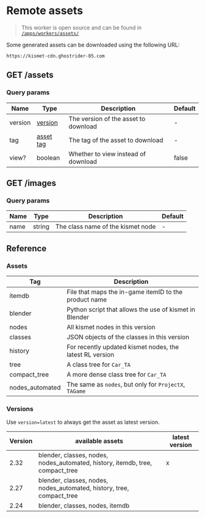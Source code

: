 # Remote assets

> This worker is open source and can be found in [`/apps/workers/assets/`](https://github.com/ghostrider-05/kismet.ts/tree/master/apps/workers/assets/)

Some generated assets can be downloaded using the following URL:

```txt
https://kismet-cdn.ghostrider-05.com
```

## GET /assets

### Query params

| Name    | Type                 | Description                          | Default |
| ------- | -------------------- | ------------------------------------ | ------- |
| version | [version](#versions) | The version of the asset to download | -       |
| tag     | [asset tag](#assets) | The tag of the asset to download     | -       |
| view?   | boolean              | Whether to view instead of download  | false   |

## GET /images

### Query params

| Name | Type   | Description                       | Default |
| ---- | ------ | --------------------------------- | ------- |
| name | string | The class name of the kismet node | -       |

## Reference

### Assets

| Tag             | Description                                              |
| --------------- | -------------------------------------------------------- |
| itemdb          | File that maps the in-game itemID to the product name    |
| blender         | Python script that allows the use of kismet in Blender   |
| nodes           | All kismet nodes in this version                         |
| classes         | JSON objects of the classes in this version              |
| history         | For recently updated kismet nodes, the latest RL version |
| tree            | A class tree for `Car_TA`                                |
| compact_tree    | A more dense class tree for `Car_TA`                     |
| nodes_automated | The same as `nodes`, but only for `ProjectX`, `TAGame`   |

### Versions

Use `version=latest` to always get the asset as latest version.

| Version | available assets                                                              | latest version |
| ------- | ----------------------------------------------------------------------------- | -------------- |
| 2.32    | blender, classes, nodes, nodes_automated, history, itemdb, tree, compact_tree | x              |
| 2.27    | blender, classes, nodes, nodes_automated, history, tree, compact_tree         |                |
| 2.24    | blender, classes, nodes, itemdb                                               |                |
